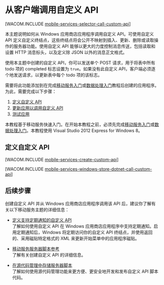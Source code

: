 <properties urlDisplayName="从客户端调用自定义 API" pageTitle="从 Windows 应用商店客户端调用自定义 API - 移动服务" metaKeywords="" description="了解如何定义自定义 API，然后从使用 Azure 移动服务的 Windows 应用商店应用程序中调用该 API。" metaCanonical="" services="mobile-services" documentationCenter="Mobile" title="Call a custom API from the client" authors="glenga" solutions="" manager="" editor="" />
<tags ms.service="mobile-services"
    ms.date=""
    wacn.date=""
    />

# 从客户端调用自定义 API

[WACOM.INCLUDE [mobile-services-selector-call-custom-api](../includes/mobile-services-selector-call-custom-api.md)]

本主题说明如何从 Windows 应用商店应用程序调用自定义 API。可使用自定义 API 定义自定义终结点，这些终结点将会公开不映射到插入、更新、删除或读取操作的服务器功能。使用自定义 API 能够以更大的力度控制消息传送，包括读取和设置 HTTP 消息标头，以及定义除 JSON 以外的消息正文格式。

使用本主题中创建的自定义 API，你可以发送单个 POST 请求，用于将表中所有 todo 项的 completed 标志设置为 `true`。如果没有此自定义 API，客户端必须逐个地发送请求，以更新表中每个 todo 项的该标志。

需要将此功能添加到在完成[移动服务入门]或[数据处理入门]教程后创建的应用程序。为此，需要完成以下步骤：

1. [定义自定义 API]
2. [更新应用以调用自定义 API]
3. [测试应用] 

本教程基于移动服务快速入门。在开始本教程之前，必须先完成[移动服务入门]或[数据处理入门]。本教程使用 Visual Studio 2012 Express for Windows 8。

## <a name="define-custom-api"></a>定义自定义 API

[WACOM.INCLUDE [mobile-services-create-custom-api](../includes/mobile-services-create-custom-api.md)]

[WACOM.INCLUDE [mobile-services-windows-store-dotnet-call-custom-api](../includes/mobile-services-windows-store-dotnet-call-custom-api.md)]


## 后续步骤

创建自定义 API 并从 Windows 应用商店应用程序调用该 API 后，建议你了解有关以下移动服务主题的详细信息：

* [定义支持定期通知的自定义 API]
	<br/>了解如何使用自定义 API 在 Windows 应用商店应用程序中支持定期通知。启用定期通知后，Windows 将定期访问你的自定义 API 终结点，并使用返回的、采用磁贴特定格式的 XML 来更新开始菜单中的应用程序磁贴。

* [移动服务服务器脚本参考]
  <br/>了解有关创建自定义 API 的详细信息。

* [在源代码管理中存储服务器脚本]
  <br/> 了解如何使用源代码管理功能来更方便、更安全地开发和发布自定义 API 脚本代码。

<!-- Anchors. -->
[定义自定义 API]: #define-custom-api
[更新应用以调用自定义 API]: #update-app
[测试应用]: #test-app
[后续步骤]: #next-steps

<!-- URLs. -->
[移动服务服务器脚本参考]: /zh-cn/documentation/articles/mobile-services-how-to-use-server-scripts/
[移动服务入门]: /zh-cn/documentation/articles/mobile-services-windows-store-get-started/
[数据处理入门]: /zh-cn/documentation/articles/mobile-services-windows-store-dotnet-get-started-data/
[身份验证入门]: /zh-cn/documentation/articles/mobile-services-windows-store-dotnet-get-started-users/
[推送通知入门]: /zh-cn/documentation/articles/mobile-services-windows-store-dotnet-get-started-push/

[定义支持定期通知的自定义 API]: /zh-cn/documentation/articles/mobile-services-windows-store-dotnet-create-pull-notifications
[在源代码管理中存储服务器脚本]: /zh-cn/documentation/articles/mobile-services-store-scripts-source-control
